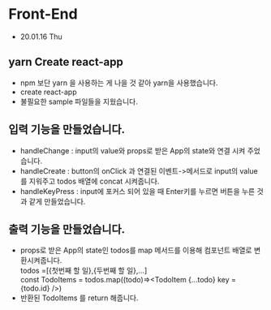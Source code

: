 # Front-End

- 20.01.16 Thu

## yarn Create react-app

- npm 보단 yarn 을 사용하는 게 나을 것 같아 yarn을 사용했습니다.
- create react-app
- 불필요한 sample 파일들을 지웠습니다.

## 입력 기능을 만들었습니다.

- handleChange : input의 value와 props로 받은 App의 state와 연결 시켜 주었습니다.
- handleCreate : button의 onClick 과 연결된 이벤트->메서드로 input의 value를 지워주고 todos 배열에 concat 시켜줍니다.
- handleKeyPress : input에 포커스 되어 있을 때 Enter키를 누르면 버튼을 누른 것과 같게 만들었습니다.

## 출력 기능을 만들었습니다.

- props로 받은 App의 state인 todos를 map 메서드를 이용해 컴포넌트 배열로 변환시켜줍니다. <br/>
  todos =[{첫번째 할 일},{두번째 할 일},...]<br/>
  const TodoItems = todos.map((todo)=><TodoItem {...todo} key ={todo.id} />) <br/>
- 반환된 TodoItems 를 return 해줍니다.
